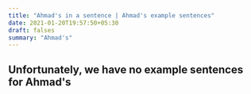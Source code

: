 ```yaml
---
title: "Ahmad's in a sentence | Ahmad's example sentences"
date: 2021-01-20T19:57:50+05:30
draft: falses
summary: "Ahmad's"
---
```

## Unfortunately, we have no example sentences for Ahmad's                 
